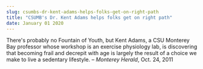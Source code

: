 ```yaml
---
slug: csumbs-dr-kent-adams-helps-folks-get-on-right-path
title: "CSUMB's Dr. Kent Adams helps folks get on right path"
date: January 01 2020
---
```


 
<p>
  There's probably no Fountain of Youth, but Kent Adams, a CSU Monterey Bay
  professor whose workshop is an exercise physiology lab, is discovering that
  becoming frail and decrepit with age is largely the result of a choice we make
  to live a sedentary lifestyle. – <em>Monterey Herald</em>, Oct. 24, 2011
</p>
 
